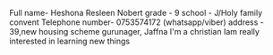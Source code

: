 Full name- Heshona Resleen Nobert
grade - 9
school - J/Holy family convent
Telephone number- 0753574172 (whatsapp/viber)
address - 39,new housing scheme gurunager, Jaffna
I'm a christian
Iam really interested in learning new things
